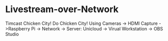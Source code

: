 # Livestream-over-Network
Timcast Chicken City! Do Chicken City! Using Cameras -> HDMI Capture ->Raspberry Pi -> Network -> Server: Unicloud -> Virual Workstation -> OBS Studio
